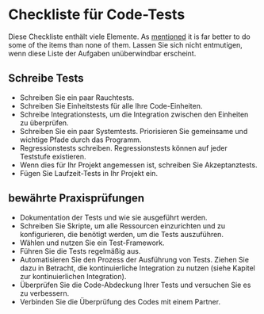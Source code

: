 # Checkliste für Code-Tests

Diese Checkliste enthält viele Elemente. As [mentioned](#Write_tests_any_tests) it is far better to do some of the items than none of them. Lassen Sie sich nicht entmutigen, wenn diese Liste der Aufgaben unüberwindbar erscheint.

## Schreibe Tests

- Schreiben Sie ein paar Rauchtests.
- Schreiben Sie Einheitstests für alle Ihre Code-Einheiten.
- Schreibe Integrationstests, um die Integration zwischen den Einheiten zu überprüfen.
- Schreiben Sie ein paar Systemtests. Priorisieren Sie gemeinsame und wichtige Pfade durch das Programm.
- Regressionstests schreiben. Regressionstests können auf jeder Teststufe existieren.
- Wenn dies für Ihr Projekt angemessen ist, schreiben Sie Akzeptanztests.
- Fügen Sie Laufzeit-Tests in Ihr Projekt ein.

## bewährte Praxisprüfungen

- Dokumentation der Tests und wie sie ausgeführt werden.
- Schreiben Sie Skripte, um alle Ressourcen einzurichten und zu konfigurieren, die benötigt werden, um die Tests auszuführen.
- Wählen und nutzen Sie ein Test-Framework.
- Führen Sie die Tests regelmäßig aus.
- Automatisieren Sie den Prozess der Ausführung von Tests. Ziehen Sie dazu in Betracht, die kontinuierliche Integration zu nutzen (siehe Kapitel zur kontinuierlichen Integration).
- Überprüfen Sie die Code-Abdeckung Ihrer Tests und versuchen Sie es zu verbessern.
- Verbinden Sie die Überprüfung des Codes mit einem Partner.
